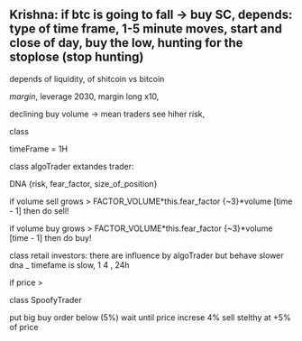 Krishna:
if btc is going to fall -> buy SC,
depends: 
type of time frame, 1-5 minute moves, start and close of day, buy the low,
hunting for the stoplose (stop hunting)
--

depends of liquidity, of shitcoin vs bitcoin

*margin*, leverage 2030, margin long x10,

declining buy volume -> mean traders see hiher risk, 


class 


timeFrame = 1H

class algoTrader extandes trader:

DNA {risk, fear_factor, size_of_position}

if volume sell grows > FACTOR_VOLUME*this.fear_factor {~3}*volume [time - 1] then
do sell!

if volume buy grows > FACTOR_VOLUME*this.fear_factor {~3}*volume [time - 1] then
do buy!



class retail investors:
there are influence by algoTrader but behave slower
dna _ timefame is slow, 1 4 , 24h

if price > 




class SpoofyTrader

put big buy order below (5%)
wait until price increse 4%
sell stelthy at +5% of price 







